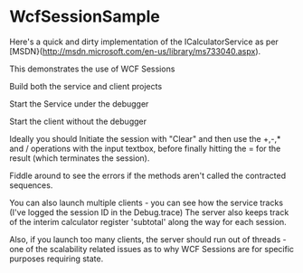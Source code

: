 WcfSessionSample
================
Here's a quick and dirty implementation of the ICalculatorService as per [MSDN}(http://msdn.microsoft.com/en-us/library/ms733040.aspx).

This demonstrates the use of WCF Sessions

Build both the service and client projects

Start the Service under the debugger

Start the client without the debugger

Ideally you should Initiate the session with "Clear" and then use the +,-,* and / operations with the input textbox, before
finally hitting the = for the result (which terminates the session).

Fiddle around to see the errors if the methods aren't called the contracted sequences.

You can also launch multiple clients - you can see how the service tracks (I've logged the session ID in the Debug.trace)
The server also keeps track of the interim calculator register 'subtotal' along the way for each session.

Also, if you launch too many clients, the server should run out of threads - one of the scalability related issues as to why
WCF Sessions are for specific purposes requiring state.
